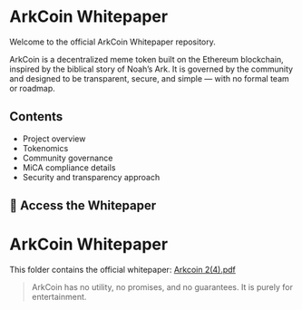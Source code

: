 # ArkCoin Whitepaper

Welcome to the official ArkCoin Whitepaper repository.

ArkCoin is a decentralized meme token built on the Ethereum blockchain, inspired by the biblical story of Noah’s Ark. It is governed by the community and designed to be transparent, secure, and simple — with no formal team or roadmap.

## Contents

- Project overview
- Tokenomics
- Community governance
- MiCA compliance details
- Security and transparency approach

## 📄 Access the Whitepaper

# ArkCoin Whitepaper
This folder contains the official whitepaper:
[Arkcoin 2(4).pdf]((https://github.com/ArkcoinToken/ArkCoin/blob/main/Whitepaper/Arkcoin%202%20(4).pdf))
> ArkCoin has no utility, no promises, and no guarantees. It is purely for entertainment.
